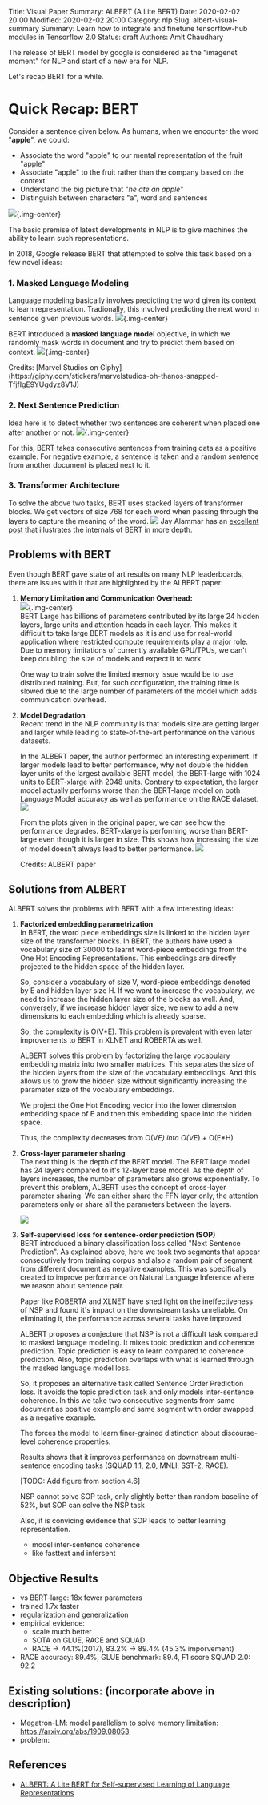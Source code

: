Title: Visual Paper Summary: ALBERT (A Lite BERT)
Date: 2020-02-02 20:00
Modified: 2020-02-02 20:00
Category: nlp
Slug: albert-visual-summary
Summary: Learn how to integrate and finetune tensorflow-hub modules in Tensorflow 2.0
Status: draft
Authors: Amit Chaudhary

The release of BERT model by google is considered as the "imagenet moment" for NLP and start of a new era for NLP.

Let's recap BERT for a while.


# Quick Recap:  BERT
Consider a sentence given below. As humans, when we encounter the word "**apple**", we could: 

- Associate the word "apple" to our mental representation of the fruit "apple"  
- Associate "apple" to the fruit rather than the company based on the context  
- Understand the big picture that "*he ate an apple*"  
- Distinguish between characters "a", word and sentences

![](/images/nlp-representation-learning.png){.img-center}    

The basic premise of latest developments in NLP is to give machines the ability to learn such representations.

In 2018, Google release BERT that attempted to solve this task based on a few novel ideas:
### 1. Masked Language Modeling
Language modeling basically involves predicting the word given its context to learn representation. Tradionally, this involved predicting the next word in sentence given previous words.
![](/images/nlp-language-model-1.png){.img-center}  

BERT introduced a **masked language model** objective, in which we randomly mask words in document and try to predict them based on context.
![](/images/bert-masked-language-model.png){.img-center}  
<p class="has-text-centered">
Credits: [Marvel Studios on Giphy](https://giphy.com/stickers/marvelstudios-oh-thanos-snapped-TfjfIgE9YUgdyz8V1J)
</p>

### 2. Next Sentence Prediction
Idea here is to detect whether two sentences are coherent when placed one after another or not.
![](/images/bert-nsp-1.png){.img-center}  

For this, BERT takes consecutive sentences from training data as a positive example. For negative example, a sentence is taken and a random sentence from another document is placed next to it.

### 3. Transformer Architecture
To solve the above two tasks, BERT uses stacked layers of transformer blocks. We get vectors of size 768 for each word when passing through the layers to capture the meaning of the word.
![](/images/bert-blocks.png)
Jay Alammar has an [excellent post](http://jalammar.github.io/illustrated-bert/) that illustrates the internals of BERT in more depth.

## Problems with BERT
Even though BERT gave state of art results on many NLP leaderboards, there are issues with it that are highlighted by the ALBERT paper:

1. **Memory Limitation and Communication Overhead:**  
    ![](/images/bert-heavy-on-gpu.png){.img-center}  
    BERT Large has billions of parameters contributed by its large 24 hidden layers, large units and attention heads in each layer. This makes it difficult to take large BERT models as it is and use for real-world application where restricted compute requirements play a major role.
    Due to memory limitations of currently available GPU/TPUs, we can't keep doubling the size of models and expect it to work.  
    
    One way to train solve the limited memory issue would be to use distributed training. But, for such configuration, the training time is slowed due to the large number of parameters of the model which adds communication overhead.
    
2. **Model Degradation**  
    Recent trend in the NLP community is that models size are getting larger and larger while leading to state-of-the-art performance on the various datasets.   
      
    In the ALBERT paper, the author performed an interesting experiment. If larger models lead to better performance, why not double the hidden layer units of the largest available BERT model, the BERT-large with 1024 units to BERT-xlarge with 2048 units. Contrary to expectation, the larger model actually performs worse than the BERT-large model on both Language Model accuracy as well as performance on the RACE dataset.
    ![](/images/bert-doubled-performance-race.png)
    
    From the plots given in the original paper, we can see how the performance degrades. BERT-xlarge is performing worse than BERT-large even though it is larger in size. This shows how increasing the size of model doesn't always lead to better performance.
    ![](/images/bert-xlarge-vs-bert-large.png)
    <p class="has-text-centered">
        Credits: ALBERT paper
    </p>

## Solutions from ALBERT
ALBERT solves the problems with BERT with a few interesting ideas:  

1. **Factorized embedding parametrization**   
    In BERT, the word piece embeddings size is linked to the hidden layer size of the transformer blocks. In BERT, the authors have used a vocabulary size of 30000 to learnt word-piece embeddings from the One Hot Encoding Representations. This embeddings are directly projected to the hidden space of the hidden layer.

    So, consider a vocabulary of size V, word-piece embeddings denoted by E and hidden layer size H. If we want to increase the vocabulary, we need to increase the hidden layer size of the blocks as well. And, conversely, if we increase hidden layer size, we new to add a new dimensions to each embedding which is already sparse. 
    
    So, the complexity is O(V*E). This problem is prevalent with even later improvements to BERT in XLNET and ROBERTA as well.
    
    ALBERT solves this problem by factorizing the large vocabulary embedding matrix into two smaller matrices. This separates the size of the hidden layers from the size of the vocabulary embeddings. And this allows us to grow the hidden size without significantly increasing the parameter size 
    of the vocabulary embeddings.
    
    We project the One Hot Encoding vector into the lower dimension embedding space of E and then this embedding space into the hidden space.
    
    Thus, the complexity decreases from O(V*E) into O(V*E) + O(E*H)
    
2. **Cross-layer parameter sharing**  
    The next thing is the depth of the BERT model. The BERT large model has 24 layers compared to it's 12-layer base model. As the depth of layers increases, the number of parameters also grows exponentially.
    To prevent this problem, ALBERT uses the concept of cross-layer parameter sharing. We can either share the FFN layer only, the attention parameters only or share all the parameters between the layers.
    
    ![](/images/albert-parameter-sharing.png)

3. **Self-supervised loss for sentence-order prediction (SOP)**  
    BERT introduced a binary classification loss called "Next Sentence Prediction". As explained above, here we took two segments that appear consecutively from training corpus and also a random pair of segment from different document as negative examples. This was specifically created to improve performance on Natural Language Inference where we reason about sentence pair.
    
    Paper like ROBERTA and XLNET have shed light on the ineffectiveness of NSP and found it's impact on the downstream tasks unreliable. On eliminating it, the performance across several tasks have improved.
    
    ALBERT proposes a conjecture that NSP is not a difficult task compared to masked language modeling. It mixes topic prediction and coherence prediction. Topic prediction is easy to learn compared to coherence prediction. Also, topic prediction overlaps with what is learned through the masked language model loss.
    
    So, it proposes an alternative task called Sentence Order Prediction loss. It avoids the topic prediction task and only models inter-sentence coherence.
    In this we take two consecutive segments from same document as positive example and same segment with order swapped as a negative example.
    
    The forces the model to learn finer-grained distinction about discourse-level coherence properties.
    
    Results shows that it improves performance on downstream multi-sentence encoding tasks (SQUAD 1.1, 2.0, MNLI, SST-2, RACE).
    
    [TODO: Add figure from section 4.6]
    
    NSP cannot solve SOP task, only slightly better than random baseline of 52%, but SOP can solve the NSP task
    
    Also, it is convicing evidence that SOP leads to better learning representation.
    
    - model inter-sentence coherence
    - like fasttext and infersent

## Objective Results
- vs BERT-large: 18x fewer parameters
- trained 1.7x faster
- regularization and generalization
- empirical evidence:
    - scale much better
    - SOTA on GLUE, RACE and SQUAD
    - RACE -> 44.1%(2017), 83.2% -> 89.4% (45.3% imporvement)
- RACE accuracy: 89.4%, GLUE benchmark: 89.4, F1 score SQUAD 2.0: 92.2

## Existing solutions: (incorporate above in description)
- Megatron-LM: model parallelism to solve memory limitation: https://arxiv.org/abs/1909.08053
- problem: 


## References
- [ALBERT: A Lite BERT for Self-supervised Learning of Language Representations](https://arxiv.org/pdf/1909.11942.pdf)